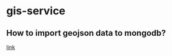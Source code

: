 # gis-service

## How to import geojson data to mongodb?

[link](https://stackoverflow.com/questions/22029114/how-to-import-geojson-file-to-mongodb)